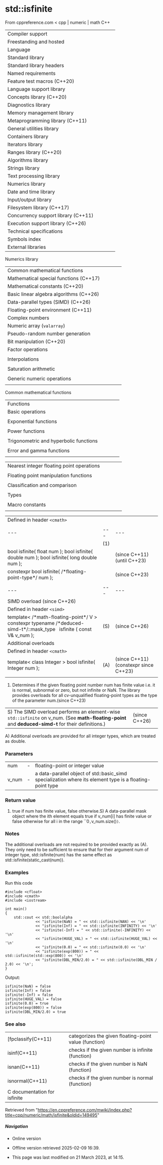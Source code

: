# std::isfinite

From cppreference.com
< cpp‎ | numeric‎ | math
C++

|  |  |  |  |  |
| --- | --- | --- | --- | --- |
| Compiler support | | | | |
| Freestanding and hosted | | | | |
| Language | | | | |
| Standard library | | | | |
| Standard library headers | | | | |
| Named requirements | | | | |
| Feature test macros (C++20) | | | | |
| Language support library | | | | |
| Concepts library (C++20) | | | | |
| Diagnostics library | | | | |
| Memory management library | | | | |
| Metaprogramming library (C++11) | | | | |
| General utilities library | | | | |
| Containers library | | | | |
| Iterators library | | | | |
| Ranges library (C++20) | | | | |
| Algorithms library | | | | |
| Strings library | | | | |
| Text processing library | | | | |
| Numerics library | | | | |
| Date and time library | | | | |
| Input/output library | | | | |
| Filesystem library (C++17) | | | | |
| Concurrency support library (C++11) | | | | |
| Execution support library (C++26) | | | | |
| Technical specifications | | | | |
| Symbols index | | | | |
| External libraries | | | | |

Numerics library

|  |  |  |  |  |
| --- | --- | --- | --- | --- |
| Common mathematical functions | | | | |
| Mathematical special functions (C++17) | | | | |
| Mathematical constants (C++20) | | | | |
| Basic linear algebra algorithms (C++26) | | | | |
| Data-parallel types (SIMD) (C++26) | | | | |
| Floating-point environment (C++11) | | | | |
| Complex numbers | | | | |
| Numeric array (`valarray`) | | | | |
| Pseudo-random number generation | | | | |
| Bit manipulation (C++20) | | | | |
| Factor operations | | | | |
| |  |  |  |  |  | | --- | --- | --- | --- | --- | | gcd(C++17) | | | | | | |  |  |  |  |  | | --- | --- | --- | --- | --- | | lcm(C++17) | | | | | |
| Interpolations | | | | |
| |  |  |  |  |  | | --- | --- | --- | --- | --- | | midpoint(C++20) | | | | | | |  |  |  |  |  | | --- | --- | --- | --- | --- | | lerp(C++20) | | | | | |
| Saturation arithmetic | | | | |
| |  |  |  |  |  | | --- | --- | --- | --- | --- | | add_sat(C++26) | | | | | | sub_sat(C++26) | | | | | | saturate_cast(C++26) | | | | | | |  |  |  |  |  | | --- | --- | --- | --- | --- | | mul_sat(C++26) | | | | | | div_sat(C++26) | | | | | |  | | | | | |
| Generic numeric operations | | | | |
| |  |  |  |  |  | | --- | --- | --- | --- | --- | | iota(C++11) | | | | | | ranges::iota(C++23) | | | | | | accumulate | | | | | | inner_product | | | | | | adjacent_difference | | | | | | partial_sum | | | | | | |  |  |  |  |  | | --- | --- | --- | --- | --- | | reduce(C++17) | | | | | | transform_reduce(C++17) | | | | | | inclusive_scan(C++17) | | | | | | exclusive_scan(C++17) | | | | | | transform_inclusive_scan(C++17) | | | | | | transform_exclusive_scan(C++17) | | | | | |

Common mathematical functions

|  |  |  |  |  |
| --- | --- | --- | --- | --- |
| Functions | | | | |
| Basic operations | | | | |
| |  |  |  |  |  | | --- | --- | --- | --- | --- | | abs(int)labsllabsimaxabs(C++11) | | | | | | abs(float)fabs | | | | | | divldivlldivimaxdiv(C++11) | | | | | | |  |  |  |  |  | | --- | --- | --- | --- | --- | | fmod | | | | | | remainder(C++11) | | | | | | remquo(C++11) | | | | | | fma(C++11) | | | | | | fmax(C++11) | | | | | | fmin(C++11) | | | | | | fdim(C++11) | | | | | | nannanfnanl(C++11)(C++11)(C++11) | | | | | |
| Exponential functions | | | | |
| |  |  |  |  |  | | --- | --- | --- | --- | --- | | exp | | | | | | exp2(C++11) | | | | | | expm1(C++11) | | | | | |  | | | | | | |  |  |  |  |  | | --- | --- | --- | --- | --- | | log | | | | | | log10 | | | | | | log1p(C++11) | | | | | | log2(C++11) | | | | | |
| Power functions | | | | |
| |  |  |  |  |  | | --- | --- | --- | --- | --- | | sqrt | | | | | | cbrt(C++11) | | | | | | |  |  |  |  |  | | --- | --- | --- | --- | --- | | hypot(C++11) | | | | | | pow | | | | | |
| Trigonometric and  hyperbolic functions | | | | |
| |  |  |  |  |  | | --- | --- | --- | --- | --- | | sin | | | | | | cos | | | | | | tan | | | | | | asin | | | | | | acos | | | | | | atan | | | | | | atan2 | | | | | | |  |  |  |  |  | | --- | --- | --- | --- | --- | | sinh | | | | | | cosh | | | | | | tanh | | | | | | asinh(C++11) | | | | | | acosh(C++11) | | | | | | atanh(C++11) | | | | | |  | | | | | |
| Error and gamma functions | | | | |
| |  |  |  |  |  | | --- | --- | --- | --- | --- | | erf(C++11) | | | | | | erfc(C++11) | | | | | | |  |  |  |  |  | | --- | --- | --- | --- | --- | | lgamma(C++11) | | | | | | tgamma(C++11) | | | | | |

|  |  |  |  |  |
| --- | --- | --- | --- | --- |
| Nearest integer floating point operations | | | | |
| |  |  |  |  |  | | --- | --- | --- | --- | --- | | ceil | | | | | | floor | | | | | | roundlroundllround(C++11)(C++11)(C++11) | | | | | | |  |  |  |  |  | | --- | --- | --- | --- | --- | | trunc(C++11) | | | | | | nearbyint(C++11) | | | | | | rintlrintllrint(C++11)(C++11)(C++11) | | | | | |
| Floating point manipulation functions | | | | |
| |  |  |  |  |  | | --- | --- | --- | --- | --- | | ldexp | | | | | | scalbnscalbln(C++11)(C++11) | | | | | | ilogb(C++11) | | | | | | logb(C++11) | | | | | | |  |  |  |  |  | | --- | --- | --- | --- | --- | | frexp | | | | | | modf | | | | | | nextafternexttoward(C++11)(C++11) | | | | | | copysign(C++11) | | | | | |
| Classification and comparison | | | | |
| |  |  |  |  |  | | --- | --- | --- | --- | --- | | fpclassify(C++11) | | | | | | ****isfinite****(C++11) | | | | | | isinf(C++11) | | | | | | isnan(C++11) | | | | | | isnormal(C++11) | | | | | | signbit(C++11) | | | | | | |  |  |  |  |  | | --- | --- | --- | --- | --- | | isgreater(C++11) | | | | | | isgreaterequal(C++11) | | | | | | isless(C++11) | | | | | | islessequal(C++11) | | | | | | islessgreater(C++11) | | | | | | isunordered(C++11) | | | | | |
| Types | | | | |
| |  |  |  |  |  | | --- | --- | --- | --- | --- | | div_t | | | | | | ldiv_t | | | | | | lldiv_t(C++11) | | | | | | |  |  |  |  |  | | --- | --- | --- | --- | --- | | imaxdiv_t(C++11) | | | | | | float_t(C++11) | | | | | | double_t(C++11) | | | | | |
| Macro constants | | | | |
| |  |  |  |  |  | | --- | --- | --- | --- | --- | | HUGE_VALFHUGE_VALHUGE_VALL(C++11)(C++11) | | | | | | math_errhandlingMATH_ERRNOMATH_ERREXCEPT(C++11) | | | | | | INFINITY(C++11) | | | | | | NAN(C++11) | | | | | | |  |  |  |  |  | | --- | --- | --- | --- | --- | | Classification | | | | | | FP_NORMALFP_SUBNORMALFP_ZEROFP_INFINITEFP_NAN(C++11)(C++11)(C++11)(C++11)(C++11) | | | | | |  | | | | | |  | | | | | |

|  |  |  |
| --- | --- | --- |
| Defined in header `<cmath>` |  |  |
|  |  |  |
| --- | --- | --- |
|  | (1) |  |
| bool isfinite( float num );  bool isfinite( double num ); bool isfinite( long double num ); |  | (since C++11)  (until C++23) |
| constexpr bool isfinite( /\*floating-point-type\*/ num ); |  | (since C++23) |
|  |  |  |
| --- | --- | --- |
| SIMD overload (since C++26) |  |  |
| Defined in header `<simd>` |  |  |
| template< /\*math-floating-point\*/ V >  constexpr typename /\*deduced-simd-t\*/<V>::mask_type   isfinite ( const V& v_num ); | (S) | (since C++26) |
| Additional overloads |  |  |
| Defined in header `<cmath>` |  |  |
| template< class Integer >  bool isfinite( Integer num ); | (A) | (since C++11)  (constexpr since C++23) |
|  |  |  |

1) Determines if the given floating point number num has finite value i.e. it is normal, subnormal or zero, but not infinite or NaN. The library provides overloads for all cv-unqualified floating-point types as the type of the parameter num.(since C++23)

|  |  |
| --- | --- |
| S) The SIMD overload performs an element-wise `std::isfinite` on v_num. (See **math-floating-point** and **deduced-simd-t** for their definitions.) | (since C++26) |

A) Additional overloads are provided for all integer types, which are treated as double.

### Parameters

|  |  |  |
| --- | --- | --- |
| num | - | floating-point or integer value |
| v_num | - | a data-parallel object of std::basic_simd specialization where its element type is a floating-point type |

### Return value

1) true if num has finite value, false otherwise.S) A data-parallel mask object where the ith element equals true if v_num[i] has finite value or false otherwise for all i in the range ``​0​`,`v_num.size()`)`.

### Notes

The additional overloads are not required to be provided exactly as (A). They only need to be sufficient to ensure that for their argument num of integer type, std::isfinite(num) has the same effect as std::isfinite(static_cast<double>(num)).

### Examples

Run this code

```
#include <cfloat>
#include <cmath>
#include <iostream>
 
int main()
{
    std::cout << std::boolalpha
              << "isfinite(NaN) = " << std::isfinite(NAN) << '\n'
              << "isfinite(Inf) = " << std::isfinite(INFINITY) << '\n'
              << "isfinite(-Inf) = " << std::isfinite(-INFINITY) << '\n'
              << "isfinite(HUGE_VAL) = " << std::isfinite(HUGE_VAL) << '\n'
              << "isfinite(0.0) = " << std::isfinite(0.0) << '\n'
              << "isfinite(exp(800)) = " << std::isfinite(std::exp(800)) << '\n'
              << "isfinite(DBL_MIN/2.0) = " << std::isfinite(DBL_MIN / 2.0) << '\n';
}

```

Output:

```
isfinite(NaN) = false
isfinite(Inf) = false
isfinite(-Inf) = false
isfinite(HUGE_VAL) = false
isfinite(0.0) = true
isfinite(exp(800)) = false
isfinite(DBL_MIN/2.0) = true

```

### See also

|  |  |
| --- | --- |
| [fpclassify(C++11) | categorizes the given floating-point value   (function) |
| isinf(C++11) | checks if the given number is infinite   (function) |
| isnan(C++11) | checks if the given number is NaN   (function) |
| isnormal(C++11) | checks if the given number is normal   (function) |
| C documentation for isfinite | |

Retrieved from "<https://en.cppreference.com/mwiki/index.php?title=cpp/numeric/math/isfinite&oldid=149495>"

##### Navigation

- Online version
- Offline version retrieved 2025-02-09 16:39.

- This page was last modified on 21 March 2023, at 14:15.